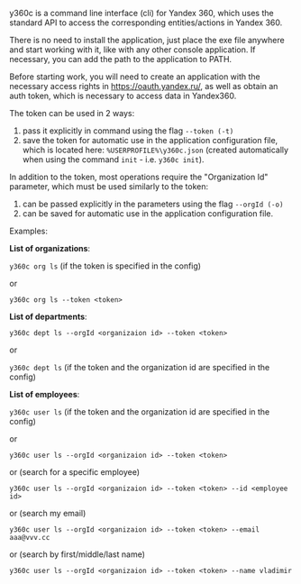 y360c is a command line interface (cli) for Yandex 360, which uses the standard API to access the corresponding entities/actions in Yandex 360.

There is no need to install the application, just place the exe file anywhere and start working with it, like with any other console application.
If necessary, you can add the path to the application to PATH.

Before starting work, you will need to create an application with the necessary access rights in https://oauth.yandex.ru/, as well as obtain an auth token, which is necessary to access data in Yandex360.

The token can be used in 2 ways:
1. pass it explicitly in command using the flag `--token (-t)`
2. save the token for automatic use in the application configuration file, which is located here: `%USERPROFILE%\y360c.json` (created automatically when using the command `init` - i.e. `y360c init`).

In addition to the token, most operations require the "Organization Id" parameter, which must be used similarly to the token:
1. can be passed explicitly in the parameters using the flag `--orgId (-o)`
2. can be saved for automatic use in the application configuration file.

Examples:

**List of organizations**:

`y360c org ls` (if the token is specified in the config)

or

`y360c org ls --token <token>`

**List of departments**:

`y360c dept ls --orgId <organizaion id> --token <token>`

or

`y360c dept ls` (if the token and the organization id are specified in the config)

**List of employees**:

`y360c user ls` (if the token and the organization id are specified in the config)

or

`y360c user ls --orgId <organizaion id> --token <token>`

or (search for a specific employee)

`y360c user ls --orgId <organizaion id> --token <token> --id <employee id>`

or (search my email)

`y360c user ls --orgId <organizaion id> --token <token> --email aaa@vvv.cc`

or (search by first/middle/last name)

`y360c user ls --orgId <organizaion id> --token <token> --name vladimir`
